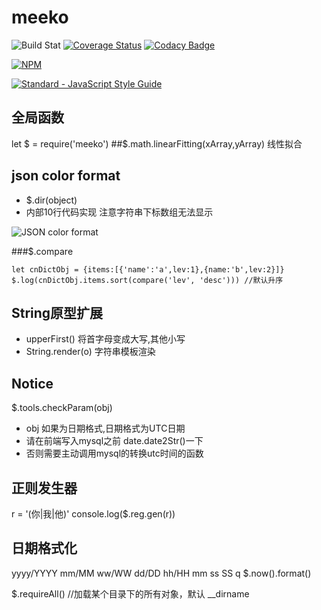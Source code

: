 # meeko
![Build Stat](https://api.travis-ci.org/kongnet/meeko.svg?branch=master)
[![Coverage Status](https://coveralls.io/repos/github/kongnet/meeko/badge.svg?branch=master)](https://coveralls.io/github/kongnet/meeko?branch=master)
[![Codacy Badge](https://api.codacy.com/project/badge/Grade/fb7f44bf54b742ec97db7c17f49ceb4c)](https://www.codacy.com/app/9601698/meeko?utm_source=github.com&amp;utm_medium=referral&amp;utm_content=kongnet/meeko&amp;utm_campaign=Badge_Grade)

[![NPM](https://nodei.co/npm/meeko.png?downloads=true&stars=true)](https://nodei.co/npm/meeko/)

[![Standard - JavaScript Style Guide](https://cdn.rawgit.com/feross/standard/master/badge.svg)](https://github.com/kongnet/meeko)

## 全局函数

let $ = require('meeko')
##$.math.linearFitting(xArray,yArray) 线性拟合

## json color format
* $.dir(object)
* 内部10行代码实现 注意字符串下标数组无法显示

![JSON color format](https://github.com/kongnet/meeko/raw/master/screenShot/jsonFormat.png)

###$.compare

```
let cnDictObj = {items:[{'name':'a',lev:1},{name:'b',lev:2}]}
$.log(cnDictObj.items.sort(compare('lev', 'desc'))) //默认升序
```

## String原型扩展
* upperFirst() 将首字母变成大写,其他小写
* String.render(o) 字符串模板渲染 

## Notice
$.tools.checkParam(obj)
* obj 如果为日期格式,日期格式为UTC日期
* 请在前端写入mysql之前 date.date2Str()一下
* 否则需要主动调用mysql的转换utc时间的函数

## 正则发生器
r = '(你|我|他)'
console.log($.reg.gen(r))

## 日期格式化
yyyy/YYYY mm/MM ww/WW dd/DD hh/HH mm ss SS q
$.now().format()

$.requireAll() //加载某个目录下的所有对象，默认 __dirname
